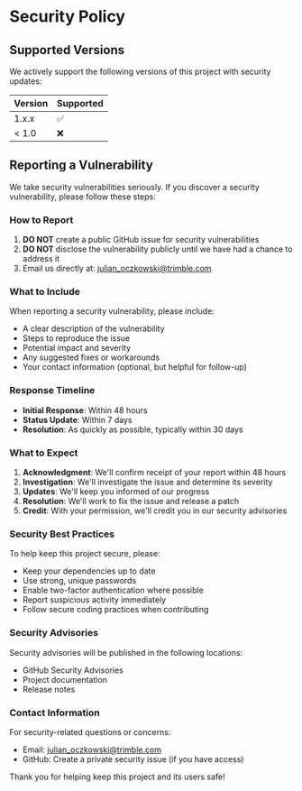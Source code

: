 # Security Policy

## Supported Versions

We actively support the following versions of this project with security updates:

| Version | Supported          |
| ------- | ------------------ |
| 1.x.x   | :white_check_mark: |
| < 1.0   | :x:                |

## Reporting a Vulnerability

We take security vulnerabilities seriously. If you discover a security vulnerability, please follow these steps:

### How to Report

1. **DO NOT** create a public GitHub issue for security vulnerabilities
2. **DO NOT** disclose the vulnerability publicly until we have had a chance to address it
3. Email us directly at: [julian_oczkowski@trimble.com](mailto:julian_oczkowski@trimble.com)

### What to Include

When reporting a security vulnerability, please include:

- A clear description of the vulnerability
- Steps to reproduce the issue
- Potential impact and severity
- Any suggested fixes or workarounds
- Your contact information (optional, but helpful for follow-up)

### Response Timeline

- **Initial Response**: Within 48 hours
- **Status Update**: Within 7 days
- **Resolution**: As quickly as possible, typically within 30 days

### What to Expect

1. **Acknowledgment**: We'll confirm receipt of your report within 48 hours
2. **Investigation**: We'll investigate the issue and determine its severity
3. **Updates**: We'll keep you informed of our progress
4. **Resolution**: We'll work to fix the issue and release a patch
5. **Credit**: With your permission, we'll credit you in our security advisories

### Security Best Practices

To help keep this project secure, please:

- Keep your dependencies up to date
- Use strong, unique passwords
- Enable two-factor authentication where possible
- Report suspicious activity immediately
- Follow secure coding practices when contributing

### Security Advisories

Security advisories will be published in the following locations:

- GitHub Security Advisories
- Project documentation
- Release notes

### Contact Information

For security-related questions or concerns:

- Email: [julian_oczkowski@trimble.com](mailto:julian_oczkowski@trimble.com)
- GitHub: Create a private security issue (if you have access)

Thank you for helping keep this project and its users safe!
